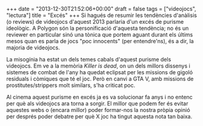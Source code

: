 +++
date = "2013-12-30T21:52:06+00:00"
draft = false
tags = ["videojocs", "lectura"]
title = "Excés"
+++
Si hagués de resumir les tendències d'anàlisis (o reviews) de videojocs d'aquest 2013 parlaria d'un excés de purisme ideològic. A Polygon són la personificació d'aquesta tendència; no és un reviewer en particular sinó una tònica que portem aguant durant els últims mesos quan es parla de jocs "poc innocents" (per entendre'ns), és a dir, la majoria de videojocs. 

La misogínia ha estat un dels temes cabals d'aquest purisme dels videojocs. Em ve a la memòria *Killer is dead*, on un dels millors dissenys i sistemes de combat de l'any ha quedat eclipsat per les missions de gigoló residuals i còmiques que té el joc. Però en canvi a GTA V, amb missions de prostitutes/strippers molt similars, s'ha criticat poc.

Al cinema aquest purisme en excés ja es va solucionar fa anys i no entenc per què als videojocs ara torna a sorgir. El millor que podem fer és evitar aquestes webs o (encara millor) poder formar-nos la nostra pròpia opinió per després poder debatre per què X joc ha tingut aquesta nota tan baixa.